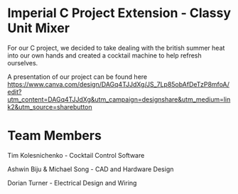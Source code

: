# Imperial C Project Extension - Classy Unit Mixer

For our C project, we decided to take dealing with the british summer heat into our own hands and created a cocktail machine to help refresh ourselves.

A presentation of our project can be found here
https://www.canva.com/design/DAGq4TJJdXg/JS_7Lp85obAfDeTzP8mfoA/edit?utm_content=DAGq4TJJdXg&utm_campaign=designshare&utm_medium=link2&utm_source=sharebutton

# Team Members
Tim Kolesnichenko - Cocktail Control Software

Ashwin Biju & Michael Song - CAD and Hardware Design

Dorian Turner - Electrical Design and Wiring
